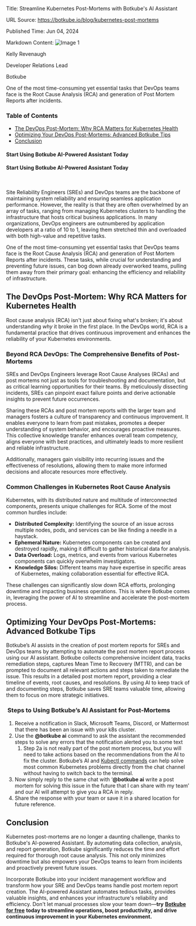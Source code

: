 Title: Streamline Kubernetes Post-Mortems with Botkube's AI Assistant

URL Source: https://botkube.io/blog/kubernetes-post-mortems

Published Time: Jun 04, 2024

Markdown Content:
![Image 1](https://cdn.prod.website-files.com/634fabb21508d6c9db9bc46f/636df3fb36b4e60920a3b1b2_hPLC9itV8zp-raGDFmvOZMfn2hV8RFcl237qzT8Wa1g.jpeg)

Kelly Revenaugh

Developer Relations Lead

Botkube

One of the most time-consuming yet essential tasks that DevOps teams face is the Root Cause Analysis (RCA) and generation of Post Mortem Reports after incidents.

### Table of Contents

*   [The DevOps Post-Mortem: Why RCA Matters for Kubernetes Health](#the-devops-post-mortem-why-rca-matters-for-kubernetes-health)
*   [Optimizing Your DevOps Post-Mortems: Advanced Botkube Tips](#optimizing-your-devops-post-mortems-advanced-botkube-tips)
*   [Conclusion](#conclusion)

#### Start Using Botkube AI-Powered Assistant Today

#### Start Using Botkube AI-Powered Assistant Today

‍

Site Reliability Engineers (SREs) and DevOps teams are the backbone of maintaining system reliability and ensuring seamless application performance. However, the reality is that they are often overwhelmed by an array of tasks, ranging from managing Kubernetes clusters to handling the infrastructure that hosts critical business applications. In many organizations, DevOps engineers are outnumbered by application developers at a ratio of 10 to 1, leaving them stretched thin and overloaded with both high-value and repetitive tasks.

One of the most time-consuming yet essential tasks that DevOps teams face is the Root Cause Analysis (RCA) and generation of Post Mortem Reports after incidents. These tasks, while crucial for understanding and preventing future issues, can bog down already overworked teams, pulling them away from their primary goal: enhancing the efficiency and reliability of infrastructure.

The DevOps Post-Mortem: Why RCA Matters for Kubernetes Health
-------------------------------------------------------------

Root cause analysis (RCA) isn't just about fixing what's broken; it's about understanding _why_ it broke in the first place. In the DevOps world, RCA is a fundamental practice that drives continuous improvement and enhances the reliability of your Kubernetes environments.

### Beyond RCA DevOps: The Comprehensive Benefits of Post-Mortems

SREs and DevOps Engineers leverage Root Cause Analyses (RCAs) and post mortems not just as tools for troubleshooting and documentation, but as critical learning opportunities for their teams. By meticulously dissecting incidents, SREs can pinpoint exact failure points and derive actionable insights to prevent future occurrences.

Sharing these RCAs and post mortem reports with the larger team and managers fosters a culture of transparency and continuous improvement. It enables everyone to learn from past mistakes, promotes a deeper understanding of system behavior, and encourages proactive measures. This collective knowledge transfer enhances overall team competency, aligns everyone with best practices, and ultimately leads to more resilient and reliable infrastructure.

Additionally, managers gain visibility into recurring issues and the effectiveness of resolutions, allowing them to make more informed decisions and allocate resources more effectively.

### Common Challenges in Kubernetes Root Cause Analysis

Kubernetes, with its distributed nature and multitude of interconnected components, presents unique challenges for RCA. Some of the most common hurdles include:

*   **Distributed Complexity:** Identifying the source of an issue across multiple nodes, pods, and services can be like finding a needle in a haystack.
*   **Ephemeral Nature:** Kubernetes components can be created and destroyed rapidly, making it difficult to gather historical data for analysis.
*   **Data Overload:** Logs, metrics, and events from various Kubernetes components can quickly overwhelm investigators.
*   **Knowledge Silos:** Different teams may have expertise in specific areas of Kubernetes, making collaboration essential for effective RCA.

These challenges can significantly slow down RCA efforts, prolonging downtime and impacting business operations. This is where Botkube comes in, leveraging the power of AI to streamline and accelerate the post-mortem process.

Optimizing Your DevOps Post-Mortems: Advanced Botkube Tips
----------------------------------------------------------

Botkube’s AI assists in the creation of post mortem reports for SREs and DevOps teams by attempting to automate the post mortem report process using our AI assistant. Botkube collects comprehensive incident data, tracks remediation steps, captures Mean Time to Recovery (MTTR), and can be prompted to document all relevant actions and steps taken to remediate the issue. This results in a detailed post mortem report, providing a clear timeline of events, root causes, and resolutions. By using AI to keep track of and documenting steps, Botkube saves SRE teams valuable time, allowing them to focus on more strategic initiatives.

### ‍ Steps to Using Botkube’s AI Assistant for Post-Mortems

1.  Receive a notification in Slack, Microsoft Teams, Discord, or Mattermost that there has been an issue with your k8s cluster.
2.  Use the **@botkube ai** command to ask the assistant the recommended steps to solve any errors that the notification alerted you to.some text
    1.  Step 2a is not really part of the post mortem process, but you will need to take actions based on the recommendations from the AI to fix the cluster. Botkube’s AI and [Kubectl commands](https://botkube.io/learn/kubectl-cheat-sheet) can help solve most common Kubernetes problems directly from the chat channel without having to switch back to the terminal.
3.  Now simply reply to the same chat with ‘**@botkube ai** write a post mortem for solving this issue in the future that I can share with my team’ and our AI will attempt to give you a RCA in reply.
4.  Share the response with your team or save it in a shared location for future reference.

Conclusion
----------

Kubernetes post-mortems are no longer a daunting challenge, thanks to Botkube's AI-powered Assistant. By automating data collection, analysis, and report generation, Botkube significantly reduces the time and effort required for thorough root cause analysis. This not only minimizes downtime but also empowers your DevOps teams to learn from incidents and proactively prevent future issues.

Incorporate Botkube into your incident management workflow and transform how your SRE and DevOps teams handle post mortem report creation. The AI-powered Assistant automates tedious tasks, provides valuable insights, and enhances your infrastructure's reliability and efficiency. Don't let manual processes slow your team down—**try** [**Botkube for free**](https://app.botkube.io/) **today to streamline operations, boost productivity, and drive continuous improvement in your Kubernetes environment.**

‍
